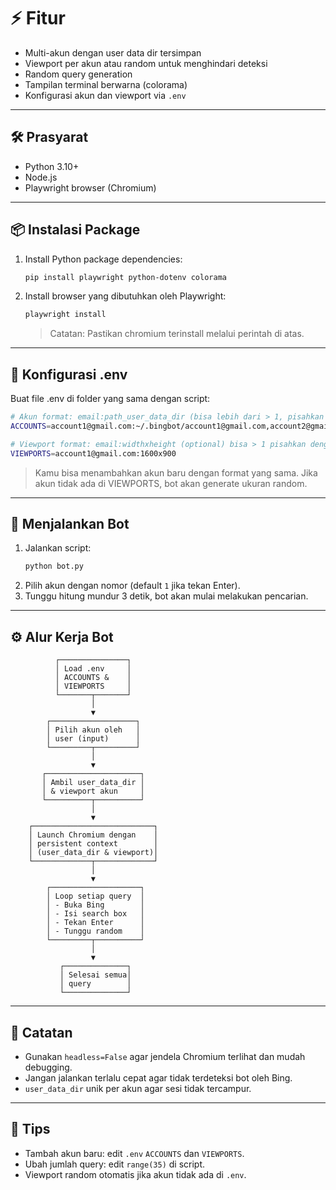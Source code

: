 # ⚡ Fitur

- Multi-akun dengan user data dir tersimpan
- Viewport per akun atau random untuk menghindari deteksi
- Random query generation
- Tampilan terminal berwarna (colorama)
- Konfigurasi akun dan viewport via `.env`


---


## 🛠 Prasyarat
- Python 3.10+
- Node.js
- Playwright browser (Chromium)


---


## 📦 Instalasi Package
1. Install Python package dependencies:
	```sh
	pip install playwright python-dotenv colorama
	```
2. Install browser yang dibutuhkan oleh Playwright:
	```sh
	playwright install
	```
	>Catatan: Pastikan chromium terinstall melalui perintah di atas.


---


## 🔑 Konfigurasi .env
Buat file .env di folder yang sama dengan script:
```sh
# Akun format: email:path_user_data_dir (bisa lebih dari > 1, pisahkan dengan koma)
ACCOUNTS=account1@gmail.com:~/.bingbot/account1@gmail.com,account2@gmail.com:~/.bingbot/account2@gmail.com

# Viewport format: email:widthxheight (optional) bisa > 1 pisahkan dengan koma
VIEWPORTS=account1@gmail.com:1600x900
```
>Kamu bisa menambahkan akun baru dengan format yang sama. Jika akun tidak ada di VIEWPORTS, bot akan generate ukuran random.


---


## 🔨 Menjalankan Bot
1. Jalankan script:
	```sh
	python bot.py
	```
2. Pilih akun dengan nomor (default `1` jika tekan Enter).
3. Tunggu hitung mundur 3 detik, bot akan mulai melakukan pencarian.


---

## ⚙️ Alur Kerja Bot
```pgsql
          ┌───────────────┐
          │ Load .env     │
          │ ACCOUNTS &    │
          │ VIEWPORTS     │
          └───────┬───────┘
                  │
                  ▼
		┌───────────────────┐
		│ Pilih akun oleh   │
		│ user (input)      │
		└─────────┬─────────┘
				  │
                  ▼
	   ┌─────────────────────┐
	   │ Ambil user_data_dir │
	   │ & viewport akun     │
	   └──────────┬──────────┘
                  │
                  ▼
	┌───────────────────────────┐
	│ Launch Chromium dengan    │
	│ persistent context        │
	│ (user_data_dir & viewport)│
	└─────────────┬─────────────┘
            	  │
				  ▼
		┌────────────────────┐
		│ Loop setiap query  │
		│ - Buka Bing        │
		│ - Isi search box   │
		│ - Tekan Enter      │
		│ - Tunggu random    │
		└─────────┬──────────┘
				  │
				  ▼
		   ┌──────────────┐
		   │ Selesai semua│
		   │ query        │
		   └──────────────┘

```

---

## 📝 Catatan
- Gunakan `headless=False` agar jendela Chromium terlihat dan mudah debugging.
- Jangan jalankan terlalu cepat agar tidak terdeteksi bot oleh Bing.
- `user_data_dir` unik per akun agar sesi tidak tercampur.


---


## 🔧 Tips
- Tambah akun baru: edit `.env` `ACCOUNTS` dan `VIEWPORTS`.
- Ubah jumlah query: edit `range(35)` di script.
- Viewport random otomatis jika akun tidak ada di `.env`.
